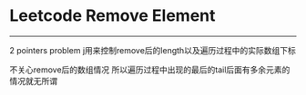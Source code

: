 # Leetcode Remove Element



---

2 pointers problem
j用来控制remove后的length以及遍历过程中的实际数组下标

不关心remove后的数组情况 所以遍历过程中出现的最后的tail后面有多余元素的情况就无所谓




